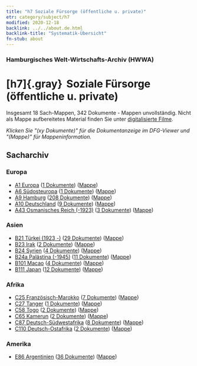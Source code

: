 ```yaml
---
title: "h7 Soziale Fürsorge (öffentliche u. private)"
etr: category/subject/h7
modified: 2020-12-18
backlink: ../../about.de.html
backlink-title: "Systematik-Übersicht"
fn-stub: about
---
```


### Hamburgisches Welt-Wirtschafts-Archiv (HWWA)
# [h7]{.gray}&#8201; Soziale Fürsorge (öffentliche u. private)&#160; 




Insgesamt 18 Sach-Mappen, 342 Dokumente - Mappen unvollständig.
Nicht als Mappe aufbereitetes Material finden Sie unter [digitalisierte Filme](/film/h1_sh).

_Klicken Sie "(xy Dokumente)" für die Dokumentanzeige im DFG-Viewer und "(Mappe)" für Mappeninformation._

## Sacharchiv




### Europa

- [A1 Europa](../../../geo/about.de.html#A1) (<a href="https://dfg-viewer.de/show/?tx_dlf[id]=https://pm20.zbw.eu/mets/sh/1408xx/140892/1446xx/144677/public.mets.de.xml" target="_blank">1 Dokumente</a>) ([Mappe](http://purl.org/pressemappe20/folder/sh/140892,144677))
- [A6 Südosteuropa](../../../geo/about.de.html#A6) (<a href="https://dfg-viewer.de/show/?tx_dlf[id]=https://pm20.zbw.eu/mets/sh/1409xx/140900/1446xx/144677/public.mets.de.xml" target="_blank">1 Dokumente</a>) ([Mappe](http://purl.org/pressemappe20/folder/sh/140900,144677))
- [A9 Hamburg](../../../geo/about.de.html#A9) (<a href="https://dfg-viewer.de/show/?tx_dlf[id]=https://pm20.zbw.eu/mets/sh/1409xx/140905/1446xx/144677/public.mets.de.xml" target="_blank">208 Dokumente</a>) ([Mappe](http://purl.org/pressemappe20/folder/sh/140905,144677))
- [A10 Deutschland](../../../geo/about.de.html#A10) (<a href="https://dfg-viewer.de/show/?tx_dlf[id]=https://pm20.zbw.eu/mets/sh/1261xx/126128/1446xx/144677/public.mets.de.xml" target="_blank">9 Dokumente</a>) ([Mappe](http://purl.org/pressemappe20/folder/sh/126128,144677))
- [A43 Osmanisches Reich (-1923)](../../../geo/about.de.html#A43) (<a href="https://dfg-viewer.de/show/?tx_dlf[id]=https://pm20.zbw.eu/mets/sh/1410xx/141034/1446xx/144677/public.mets.de.xml" target="_blank">3 Dokumente</a>) ([Mappe](http://purl.org/pressemappe20/folder/sh/141034,144677))

### Asien

- [B21 Türkei (1923 -)](../../../geo/about.de.html#B21) (<a href="https://dfg-viewer.de/show/?tx_dlf[id]=https://pm20.zbw.eu/mets/sh/1411xx/141111/1446xx/144677/public.mets.de.xml" target="_blank">29 Dokumente</a>) ([Mappe](http://purl.org/pressemappe20/folder/sh/141111,144677))
- [B23 Irak](../../../geo/about.de.html#B23) (<a href="https://dfg-viewer.de/show/?tx_dlf[id]=https://pm20.zbw.eu/mets/sh/1411xx/141113/1446xx/144677/public.mets.de.xml" target="_blank">2 Dokumente</a>) ([Mappe](http://purl.org/pressemappe20/folder/sh/141113,144677))
- [B24 Syrien](../../../geo/about.de.html#B24) (<a href="https://dfg-viewer.de/show/?tx_dlf[id]=https://pm20.zbw.eu/mets/sh/1411xx/141114/1446xx/144677/public.mets.de.xml" target="_blank">4 Dokumente</a>) ([Mappe](http://purl.org/pressemappe20/folder/sh/141114,144677))
- [B24a Palästina (-1945)](../../../geo/about.de.html#B24a) (<a href="https://dfg-viewer.de/show/?tx_dlf[id]=https://pm20.zbw.eu/mets/sh/1411xx/141115/1446xx/144677/public.mets.de.xml" target="_blank">11 Dokumente</a>) ([Mappe](http://purl.org/pressemappe20/folder/sh/141115,144677))
- [B101 Macao](../../../geo/about.de.html#B101) (<a href="https://dfg-viewer.de/show/?tx_dlf[id]=https://pm20.zbw.eu/mets/sh/1412xx/141267/1446xx/144677/public.mets.de.xml" target="_blank">4 Dokumente</a>) ([Mappe](http://purl.org/pressemappe20/folder/sh/141267,144677))
- [B111 Japan](../../../geo/about.de.html#B111) (<a href="https://dfg-viewer.de/show/?tx_dlf[id]=https://pm20.zbw.eu/mets/sh/1412xx/141272/1446xx/144677/public.mets.de.xml" target="_blank">12 Dokumente</a>) ([Mappe](http://purl.org/pressemappe20/folder/sh/141272,144677))

### Afrika

- [C25 Französisch-Marokko](../../../geo/about.de.html#C25) (<a href="https://dfg-viewer.de/show/?tx_dlf[id]=https://pm20.zbw.eu/mets/sh/1413xx/141358/1446xx/144677/public.mets.de.xml" target="_blank">7 Dokumente</a>) ([Mappe](http://purl.org/pressemappe20/folder/sh/141358,144677))
- [C27 Tanger](../../../geo/about.de.html#C27) (<a href="https://dfg-viewer.de/show/?tx_dlf[id]=https://pm20.zbw.eu/mets/sh/1413xx/141360/1446xx/144677/public.mets.de.xml" target="_blank">1 Dokumente</a>) ([Mappe](http://purl.org/pressemappe20/folder/sh/141360,144677))
- [C58 Togo](../../../geo/about.de.html#C58) (<a href="https://dfg-viewer.de/show/?tx_dlf[id]=https://pm20.zbw.eu/mets/sh/1414xx/141408/1446xx/144677/public.mets.de.xml" target="_blank">2 Dokumente</a>) ([Mappe](http://purl.org/pressemappe20/folder/sh/141408,144677))
- [C65 Kamerun](../../../geo/about.de.html#C65) (<a href="https://dfg-viewer.de/show/?tx_dlf[id]=https://pm20.zbw.eu/mets/sh/1414xx/141410/1446xx/144677/public.mets.de.xml" target="_blank">2 Dokumente</a>) ([Mappe](http://purl.org/pressemappe20/folder/sh/141410,144677))
- [C87 Deutsch-Südwestafrika](../../../geo/about.de.html#C87) (<a href="https://dfg-viewer.de/show/?tx_dlf[id]=https://pm20.zbw.eu/mets/sh/1414xx/141450/1446xx/144677/public.mets.de.xml" target="_blank">8 Dokumente</a>) ([Mappe](http://purl.org/pressemappe20/folder/sh/141450,144677))
- [C110 Deutsch-Ostafrika](../../../geo/about.de.html#C110) (<a href="https://dfg-viewer.de/show/?tx_dlf[id]=https://pm20.zbw.eu/mets/sh/1414xx/141471/1446xx/144677/public.mets.de.xml" target="_blank">2 Dokumente</a>) ([Mappe](http://purl.org/pressemappe20/folder/sh/141471,144677))

### Amerika

- [E86 Argentinien](../../../geo/about.de.html#E86) (<a href="https://dfg-viewer.de/show/?tx_dlf[id]=https://pm20.zbw.eu/mets/sh/1416xx/141692/1446xx/144677/public.mets.de.xml" target="_blank">36 Dokumente</a>) ([Mappe](http://purl.org/pressemappe20/folder/sh/141692,144677))


